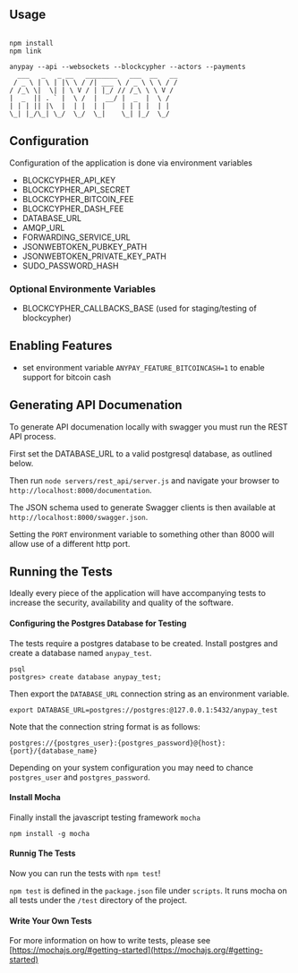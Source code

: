## Usage

```

npm install
npm link

anypay --api --websockets --blockcypher --actors --payments
  ___   _   _ __   ________   ___  __   __
 / _ \ | \ | |\ \ / /| ___ \ / _ \ \ \ / /
/ /_\ \|  \| | \ V / | |_/ // /_\ \ \ V /
|  _  || . ` |  \ /  |  __/ |  _  |  \ /
| | | || |\  |  | |  | |    | | | |  | |
\_| |_/\_| \_/  \_/  \_|    \_| |_/  \_/

```


## Configuration

Configuration of the application is done via environment variables

- BLOCKCYPHER_API_KEY
- BLOCKCYPHER_API_SECRET
- BLOCKCYPHER_BITCOIN_FEE
- BLOCKCYPHER_DASH_FEE
- DATABASE_URL
- AMQP_URL
- FORWARDING_SERVICE_URL
- JSONWEBTOKEN_PUBKEY_PATH
- JSONWEBTOKEN_PRIVATE_KEY_PATH
- SUDO_PASSWORD_HASH

### Optional Environmente Variables

- BLOCKCYPHER_CALLBACKS_BASE (used for staging/testing of blockcypher)

## Enabling Features

- set environment variable `ANYPAY_FEATURE_BITCOINCASH=1` to enable support
for bitcoin cash

## Generating API Documenation

To generate API documenation locally with swagger you must run the REST API process.

First set the DATABASE_URL to a valid postgresql database, as outlined below.

Then run `node servers/rest_api/server.js` and navigate your browser to `http://localhost:8000/documentation`.

The JSON schema used to generate Swagger clients is then available at `http://localhost:8000/swagger.json`.

Setting the `PORT` environment variable to something other than 8000 will allow use of a different http port.

## Running the Tests

Ideally every piece of the application will have accompanying tests to increase
the security, availability and quality of the software.

#### Configuring the Postgres Database for Testing

The tests require a postgres database to be created.
Install postgres and create a database named `anypay_test`.

```
psql
postgres> create database anypay_test;
```

Then export the `DATABASE_URL` connection string as an environment variable. 

```
export DATABASE_URL=postgres://postgres:@127.0.0.1:5432/anypay_test
```

Note that the connection string format is as follows:

```
postgres://{postgres_user}:{postgres_password}@{host}:{port}/{database_name}
```
Depending on your system configuration you may need to chance `postgres_user`
and `postgres_password`.

#### Install Mocha

Finally install the javascript testing framework `mocha`

```
npm install -g mocha
```

#### Runnig The Tests

Now you can run the tests with `npm test`!

`npm test` is defined in the `package.json` file under `scripts`. It runs mocha
on all tests under the `/test` directory of the project.

#### Write Your Own Tests

For more information on how to write tests, please see
[https://mochajs.org/#getting-started](https://mochajs.org/#getting-started)

